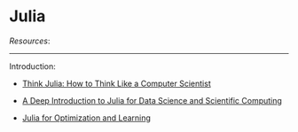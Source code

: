 # Julia

_Resources_:

--- 

Introduction:

- [Think Julia: How to Think Like a Computer Scientist](https://benlauwens.github.io/ThinkJulia.jl/latest/book.html)

- [A Deep Introduction to Julia for Data Science and Scientific Computing](https://ucidatascienceinitiative.github.io/IntroToJulia/)
- [Julia for Optimization and Learning](https://juliateachingctu.github.io/Julia-for-Optimization-and-Learning/stable/)
